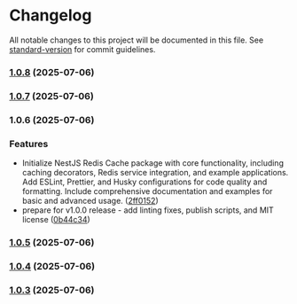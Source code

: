 # Changelog

All notable changes to this project will be documented in this file. See [standard-version](https://github.com/conventional-changelog/standard-version) for commit guidelines.

### [1.0.8](https://github.com/hmake98/nestjs-redis-cache/compare/v1.0.7...v1.0.8) (2025-07-06)

### [1.0.7](https://github.com/hmake98/nestjs-redis-cache/compare/v1.0.6...v1.0.7) (2025-07-06)

### 1.0.6 (2025-07-06)


### Features

* Initialize NestJS Redis Cache package with core functionality, including caching decorators, Redis service integration, and example applications. Add ESLint, Prettier, and Husky configurations for code quality and formatting. Include comprehensive documentation and examples for basic and advanced usage. ([2ff0152](https://github.com/hmake98/nestjs-redis-cache/commit/2ff015227bead481ed21be89fe64b48f72438000))
* prepare for v1.0.0 release - add linting fixes, publish scripts, and MIT license ([0b44c34](https://github.com/hmake98/nestjs-redis-cache/commit/0b44c342839c6b3cffdf09b16e9e2a544b500ca9))

### [1.0.5](https://github.com/hmake98/nestjs-redis-cache/compare/v1.0.4...v1.0.5) (2025-07-06)

### [1.0.4](https://github.com/hmake98/nestjs-redis-cache/compare/v1.0.3...v1.0.4) (2025-07-06)

### [1.0.3](https://github.com/hmake98/nestjs-redis-cache/compare/v1.0.2...v1.0.3) (2025-07-06)
